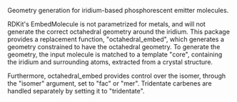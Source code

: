 Geometry generation for iridium-based phosphorescent emitter molecules.

RDKit's EmbedMolecule is not parametrized for metals, and will not generate the correct octahedral geometry around the iridium.
This package provides a replacement function, "octahedral\_embed", which generates a geometry constrained to have the octahedral geometry.
To generate the geometry, the input molecule is matched to a template "core", containing the iridium and surrounding atoms, extracted from a crystal structure.

Furthermore, octahedral\_embed provides control over the isomer, through the "isomer" argument, set to "fac" or "mer".
Tridentate carbenes are handled separately by setting it to "tridentate".
